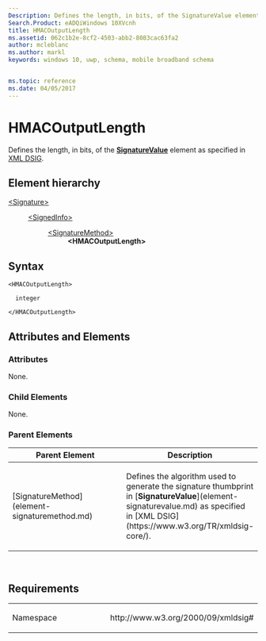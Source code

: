 ```yaml
---
Description: Defines the length, in bits, of the SignatureValue element.
Search.Product: eADQiWindows 10XVcnh
title: HMACOutputLength
ms.assetid: 062c1b2e-8cf2-4503-abb2-8083cac63fa2
author: mcleblanc
ms.author: markl
keywords: windows 10, uwp, schema, mobile broadband schema


ms.topic: reference
ms.date: 04/05/2017
---
```


# HMACOutputLength


Defines the length, in bits, of the [**SignatureValue**](element-signaturevalue.md) element as specified in [XML DSIG](https://www.w3.org/TR/xmldsig-core/).

## Element hierarchy

<dl>
<dt><a href="element-signature.md">&lt;Signature&gt;</a></dt>
<dd>
<dl>
<dt><a href="element-signedinfo.md">&lt;SignedInfo&gt;</a></dt>
<dd>
<dl>
<dt><a href="element-signaturemethod.md">&lt;SignatureMethod&gt;</a></dt>
<dd><b>&lt;HMACOutputLength&gt;</b></dd>
</dl>
</dd>
</dl>
</dd>
</dl>

## Syntax

``` syntax
<HMACOutputLength>

  integer

</HMACOutputLength>
```

## Attributes and Elements


### Attributes

None.

### Child Elements

None.

### Parent Elements

<table>
<colgroup>
<col width="50%" />
<col width="50%" />
</colgroup>
<thead>
<tr class="header">
<th>Parent Element</th>
<th>Description</th>
</tr>
</thead>
<tbody>
<tr class="odd">
<td>[SignatureMethod](element-signaturemethod.md)</td>
<td><p>Defines the algorithm used to generate the signature thumbprint in [<strong>SignatureValue</strong>](element-signaturevalue.md) as specified in [XML DSIG](https://www.w3.org/TR/xmldsig-core/).</p></td>
</tr>
</tbody>
</table>

 

## Requirements

<table>
<colgroup>
<col width="50%" />
<col width="50%" />
</colgroup>
<tbody>
<tr class="odd">
<td><p>Namespace</p></td>
<td><p>http://www.w3.org/2000/09/xmldsig#</p></td>
</tr>
</tbody>
</table>

 

 



